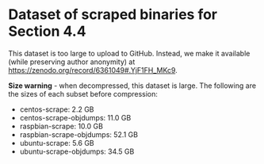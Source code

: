 # Dataset of scraped binaries for Section 4.4

This dataset is too large to upload to GitHub. Instead, we make it available (while preserving author anonymity) at <https://zenodo.org/record/6361049#.YjF1FH_MKc9>.

**Size warning** - when decompressed, this dataset is large. The following are the sizes of each subset before compression:
* centos-scrape: 2.2 GB
* centos-scrape-objdumps: 11.0 GB
* raspbian-scrape: 10.0 GB
* raspbian-scrape-objdumps: 52.1 GB
* ubuntu-scrape: 5.6 GB
* ubuntu-scrape-objdumps: 34.5 GB
